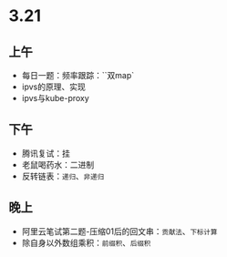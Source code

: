 # 3.21

## 上午

- 每日一题：频率跟踪：``双map`
- ipvs的原理、实现
- ipvs与kube-proxy

## 下午

- 腾讯复试：挂
- 老鼠喝药水：二进制
- 反转链表：`递归`、`非递归`

## 晚上

- 阿里云笔试第二题-压缩01后的回文串：`贡献法`、`下标计算`
- 除自身以外数组乘积：`前缀积`、`后缀积`